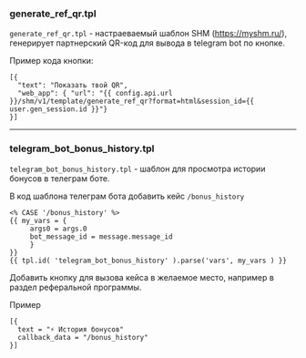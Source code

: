### generate_ref_qr.tpl
```generate_ref_qr.tpl``` - настраеваемый шаблон SHM (https://myshm.ru/), генерирует партнерский QR-код для вывода в telegram bot по кнопке.

Пример кода кнопки:

```
[{
  "text": "Показать твой QR",
  "web_app": { "url": "{{ config.api.url }}/shm/v1/template/generate_ref_qr?format=html&session_id={{ user.gen_session.id }}"}
}]
```

---


### telegram_bot_bonus_history.tpl
```telegram_bot_bonus_history.tpl``` - шаблон для просмотра истории бонусов в телеграм боте.

В код шаблона телеграм бота добавить кейс ```/bonus_history```

```
<% CASE '/bonus_history' %>
{{ my_vars = {
     args0 = args.0
     bot_message_id = message.message_id
     }
}}
{{ tpl.id( 'telegram_bot_bonus_history' ).parse('vars', my_vars ) }}
```

Добавить кнопку для вызова кейса в желаемое место, например в раздел реферальной программы.

Пример
```
[{
  text = "⚡️ История бонусов"
  callback_data = "/bonus_history"
}]
```
